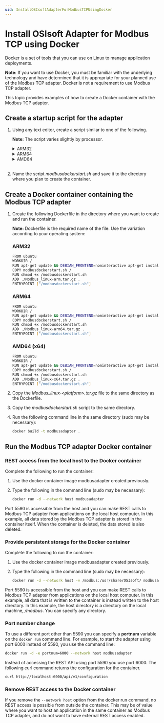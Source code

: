 ```yaml
---
uid: InstallOSIsoftAdapterForModbusTCPUsingDocker
---
```


# Install OSIsoft Adapter for Modbus TCP using Docker

Docker is a set of tools that you can use on Linux to manage application deployments.

**Note:** If you want to use Docker, you must be familiar with the underlying technology and have determined that it is appropriate for your planned use of the Modbus TCP adapter. Docker is not a requirement to use Modbus TCP adapter.

This topic provides examples of how to create a Docker container with the Modbus TCP adapter.

## Create a startup script for the adapter

1. Using any text editor, create a script similar to one of the following.

	**Note:** The script varies slightly by processor.

	<details>
	<summary>ARM32</summary>
	<pre>

		#!/bin/sh
		#local variables
		defaultPort=5590
		#regexp to only accept numerals
		re='^[0-9]+$'
			
		portConfigFile="/Modbus_linux-arm/appsettings.json"

		#validate the port number input
		if [ -z $portnum ] ; then
			portnum=${defaultPort}
			echo "Default value selected." ;
		else
			echo $portnum | grep -q -E $re
			isNum=$?
			if [ $isNum -ne 0 ] || [ $portnum -le 1023 ] || [ $portnum -gt 49151 ] ; then
				echo "Invalid input. Setting default value ${defaultPort} instead..."
				portnum=${defaultPort} ;
			fi
		fi

		echo "configuring port ${portnum}"
		#write out the port config file
		cat > ${portConfigFile} << EOF
		{
		"ApplicationSettings": {
			"Port": ${portnum},
			"ApplicationDataDirectory": "/usr/share/OSIsoft/Adapters/Modbus/Modbus"
			}
		}
		EOF
		exec /Modbus_linux-arm/OSIsoft.Data.System.Host
	</pre>
	</details>

	<details>
	<summary>ARM64</summary>
	<pre>

		#!/bin/sh
		#local variables
		defaultPort=5590
		#regexp to only accept numerals
		re='^[0-9]+$'
			
		portConfigFile="/Modbus_linux-arm64/appsettings.json"

		#validate the port number input
		if [ -z $portnum ] ; then
			portnum=${defaultPort}
			echo "Default value selected." ;
		else
			echo $portnum | grep -q -E $re
			isNum=$?
			if [ $isNum -ne 0 ] || [ $portnum -le 1023 ] || [ $portnum -gt 49151 ] ; then
				echo "Invalid input. Setting default value ${defaultPort} instead..."
				portnum=${defaultPort} ;
			fi
		fi

		echo "configuring port ${portnum}"
		#write out the port config file
		cat > ${portConfigFile} << EOF
		{
		"ApplicationSettings": {
			"Port": ${portnum},
			"ApplicationDataDirectory": "/usr/share/OSIsoft/Adapters/Modbus/Modbus"
			}
		}
		EOF
		exec /Modbus_linux-arm64/OSIsoft.Data.System.Host
	</pre>
	</details>

	<details>
	<summary>AMD64</summary>
	<pre>

		#!/bin/sh
		#local variables
		defaultPort=5590
		#regexp to only accept numerals
		re='^[0-9]+$'
			
		portConfigFile="/Modbus_linux-x64/appsettings.json"

		#validate the port number input
		if [ -z $portnum ] ; then
			portnum=${defaultPort}
			echo "Default value selected." ;
		else
			echo $portnum | grep -q -E $re
			isNum=$?
			if [ $isNum -ne 0 ] || [ $portnum -le 1023 ] || [ $portnum -gt 49151 ] ; then
				echo "Invalid input. Setting default value ${defaultPort} instead..."
				portnum=${defaultPort} ;
			fi
		fi

		echo "configuring port ${portnum}"
		#write out the port config file
		cat > ${portConfigFile} << EOF
		{
		"ApplicationSettings": {
			"Port": ${portnum},
			"ApplicationDataDirectory": "/usr/share/OSIsoft/Adapters/Modbus/Modbus"
			}
		}
		EOF
		exec /Modbus_linux-x64/OSIsoft.Data.System.Host
	</pre>
	</details><br>

2. Name the script *modbusdockerstart.sh* and save it to the directory where you plan to create the container.

## Create a Docker container containing the Modbus TCP adapter

1. Create the following Dockerfile in the directory where you want to create and run the container.

	**Note:** Dockerfile is the required name of the file. Use the variation according to your operating system:

	### ARM32

	```bash
	FROM ubuntu
	WORKDIR /
	RUN apt-get update && DEBIAN_FRONTEND=noninteractive apt-get install -y --no-install-recommends libicu60 libssl1.0.0
	COPY modbusdockerstart.sh /
	RUN chmod +x /modbusdockerstart.sh
	ADD ./Modbus_linux-arm.tar.gz .
	ENTRYPOINT ["/modbusdockerstart.sh"]
	```
	### ARM64

	```bash
	FROM ubuntu
	WORKDIR /
	RUN apt-get update && DEBIAN_FRONTEND=noninteractive apt-get install -y --no-install-recommends libicu60 libssl1.0.0
	COPY modbusdockerstart.sh /
	RUN chmod +x /modbusdockerstart.sh
	ADD ./Modbus_linux-arm64.tar.gz .
	ENTRYPOINT ["/modbusdockerstart.sh"]
	```

	### AMD64 (x64)

	```bash
	FROM ubuntu
	WORKDIR /
	RUN apt-get update && DEBIAN_FRONTEND=noninteractive apt-get install -y --no-install-recommends libicu60 libssl1.0.0
	COPY modbusdockerstart.sh /
	RUN chmod +x /modbusdockerstart.sh
	ADD ./Modbus_linux-x64.tar.gz .
	ENTRYPOINT ["/modbusdockerstart.sh"]
	```

2. Copy the *Modbus_linux-\<platform>.tar.gz* file to the same directory as the Dockerfile.

3. Copy the *modbusdockerstart.sh* script to the same directory.

4. Run the following command line in the same directory (sudo may be necessary):

	```bash
	docker build -t modbusadapter .
	```

## Run the Modbus TCP adapter Docker container

### REST access from the local host to the Docker container

Complete the following to run the container:

1. Use the docker container image modbusadapter created previously.
2. Type the following in the command line (sudo may be necessary):

	```bash
	docker run -d --network host modbusadapter
	```

Port 5590 is accessible from the host and you can make REST calls to Modbus TCP adapter from applications on the local host computer. In this example, all data stored by the Modbus TCP adapter is stored in the container itself. When the container is deleted, the data stored is also deleted.

### Provide persistent storage for the Docker container

Complete the following to run the container:

1. Use the docker container image modbusadapter created previously.
2. Type the following in the command line (sudo may be necessary):

	```bash
	docker run -d --network host -v /modbus:/usr/share/OSIsoft/ modbusadapter
	```

Port 5590 is accessible from the host and you can make REST calls to Modbus TCP adapter from applications on the local host computer. In this example, all data that is written to the container is instead written to the host directory. In this example, the host directory is a directory on the local machine, */modbus*. You can specify any directory.

### Port number change

To use a different port other than 5590 you can specify a **portnum** variable on the `docker run` command line. For example, to start the adapter using port 6000 instead of 5590, you use the command line:

```bash
docker run -d -e portnum=6000 --network host modbusadapter
```

Instead of accessing the REST API using port 5590 you use port 6000. The following curl command returns the configuration for the container.

```bash
curl http://localhost:6000/api/v1/configuration
```

### Remove REST access to the Docker container

If you remove the `--network host` option from the docker run command, no REST access is possible from outside the container. This may be of value where you want to host an application in the same container as Modbus TCP adapter, and do not want to have external REST access enabled.
